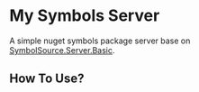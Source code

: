 # My Symbols Server

A simple nuget symbols package server base on [SymbolSource.Server.Basic](http://www.symbolsource.org/Public/Blog/View/2012-03-13/Releasing_the_community_edition_of_SymbolSource).

## How To Use?

